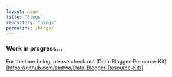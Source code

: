 ```yaml
---
layout: page
title: "Blogs"
repository: "blogs"
permalink: /blogs/
---
```


### Work in progress...
For the time being, please check out (Data-Blogger-Resource-Kit)[https://github.com/amtwo/Data-Blogger-Resource-Kit/]
